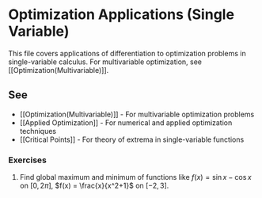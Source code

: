 ---
---

# Optimization Applications (Single Variable)

This file covers applications of differentiation to optimization problems in single-variable calculus. For multivariable optimization, see [[Optimization(Multivariable)]].

## See

- [[Optimization(Multivariable)]] - For multivariable optimization problems
- [[Applied Optimization]] - For numerical and applied optimization techniques
- [[Critical Points]] - For theory of extrema in single-variable functions

### Exercises

1. Find global maximum and minimum of functions like $f(x) = \sin x - \cos x$ on $[0,2\pi]$, $f(x) = \frac{x}{x^2+1}$ on $[-2,3]$.
